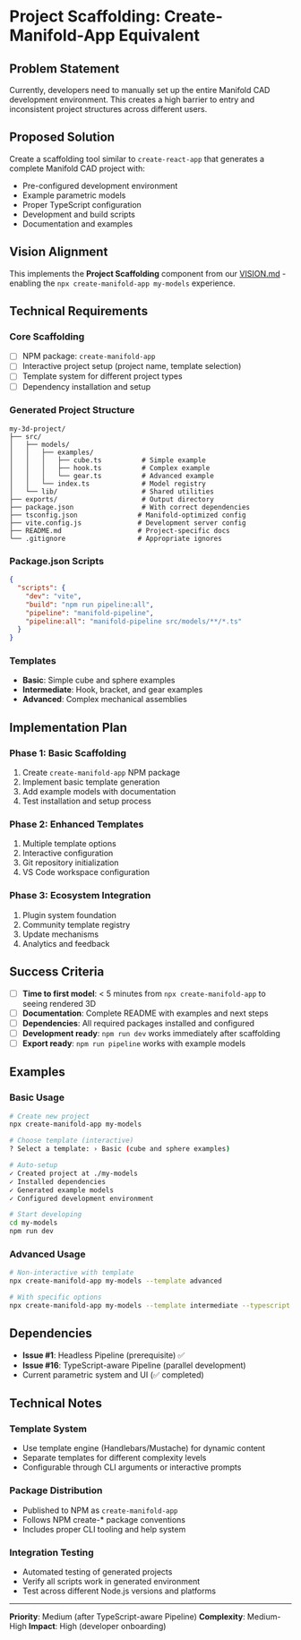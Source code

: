# Project Scaffolding: Create-Manifold-App Equivalent

## Problem Statement

Currently, developers need to manually set up the entire Manifold CAD development environment. This creates a high barrier to entry and inconsistent project structures across different users.

## Proposed Solution

Create a scaffolding tool similar to `create-react-app` that generates a complete Manifold CAD project with:

- Pre-configured development environment
- Example parametric models
- Proper TypeScript configuration
- Development and build scripts
- Documentation and examples

## Vision Alignment

This implements the **Project Scaffolding** component from our [VISION.md](./VISION.md) - enabling the `npx create-manifold-app my-models` experience.

## Technical Requirements

### Core Scaffolding
- [ ] NPM package: `create-manifold-app`
- [ ] Interactive project setup (project name, template selection)
- [ ] Template system for different project types
- [ ] Dependency installation and setup

### Generated Project Structure
```
my-3d-project/
├── src/
│   ├── models/
│   │   ├── examples/
│   │   │   ├── cube.ts          # Simple example
│   │   │   ├── hook.ts          # Complex example
│   │   │   └── gear.ts          # Advanced example
│   │   └── index.ts             # Model registry
│   └── lib/                     # Shared utilities
├── exports/                     # Output directory
├── package.json                 # With correct dependencies
├── tsconfig.json               # Manifold-optimized config
├── vite.config.js              # Development server config
├── README.md                   # Project-specific docs
└── .gitignore                  # Appropriate ignores
```

### Package.json Scripts
```json
{
  "scripts": {
    "dev": "vite",
    "build": "npm run pipeline:all",
    "pipeline": "manifold-pipeline",
    "pipeline:all": "manifold-pipeline src/models/**/*.ts"
  }
}
```

### Templates
- **Basic**: Simple cube and sphere examples
- **Intermediate**: Hook, bracket, and gear examples  
- **Advanced**: Complex mechanical assemblies

## Implementation Plan

### Phase 1: Basic Scaffolding
1. Create `create-manifold-app` NPM package
2. Implement basic template generation
3. Add example models with documentation
4. Test installation and setup process

### Phase 2: Enhanced Templates
1. Multiple template options
2. Interactive configuration
3. Git repository initialization
4. VS Code workspace configuration

### Phase 3: Ecosystem Integration
1. Plugin system foundation
2. Community template registry
3. Update mechanisms
4. Analytics and feedback

## Success Criteria

- [ ] **Time to first model**: < 5 minutes from `npx create-manifold-app` to seeing rendered 3D
- [ ] **Documentation**: Complete README with examples and next steps
- [ ] **Dependencies**: All required packages installed and configured
- [ ] **Development ready**: `npm run dev` works immediately after scaffolding
- [ ] **Export ready**: `npm run pipeline` works with example models

## Examples

### Basic Usage
```bash
# Create new project
npx create-manifold-app my-models

# Choose template (interactive)
? Select a template: › Basic (cube and sphere examples)

# Auto-setup
✓ Created project at ./my-models
✓ Installed dependencies
✓ Generated example models
✓ Configured development environment

# Start developing
cd my-models
npm run dev
```

### Advanced Usage
```bash
# Non-interactive with template
npx create-manifold-app my-models --template advanced

# With specific options
npx create-manifold-app my-models --template intermediate --typescript --git
```

## Dependencies

- **Issue #1**: Headless Pipeline (prerequisite) ✅
- **Issue #16**: TypeScript-aware Pipeline (parallel development)
- Current parametric system and UI (✅ completed)

## Technical Notes

### Template System
- Use template engine (Handlebars/Mustache) for dynamic content
- Separate templates for different complexity levels
- Configurable through CLI arguments or interactive prompts

### Package Distribution
- Published to NPM as `create-manifold-app`
- Follows NPM create-* package conventions
- Includes proper CLI tooling and help system

### Integration Testing
- Automated testing of generated projects
- Verify all scripts work in generated environment
- Test across different Node.js versions and platforms

---

**Priority**: Medium (after TypeScript-aware Pipeline)
**Complexity**: Medium-High
**Impact**: High (developer onboarding)